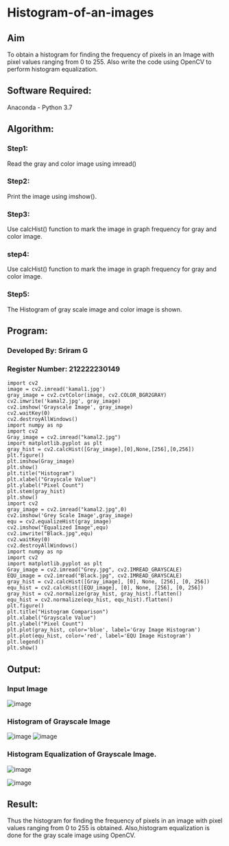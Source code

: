 # Histogram-of-an-images
## Aim
To obtain a histogram for finding the frequency of pixels in an Image with pixel values ranging from 0 to 255. Also write the code using OpenCV to perform histogram equalization.

## Software Required:
Anaconda - Python 3.7

## Algorithm:
### Step1:
Read the gray and color image using imread()

### Step2:
Print the image using imshow().



### Step3:
Use calcHist() function to mark the image in graph frequency for gray and color image.

### step4:
Use calcHist() function to mark the image in graph frequency for gray and color image.

### Step5:
The Histogram of gray scale image and color image is shown.


## Program:

### Developed By: Sriram G
### Register Number: 212222230149

```
import cv2
image = cv2.imread('kamal1.jpg')
gray_image = cv2.cvtColor(image, cv2.COLOR_BGR2GRAY)
cv2.imwrite('kamal2.jpg', gray_image)
cv2.imshow('Grayscale Image', gray_image)
cv2.waitKey(0)
cv2.destroyAllWindows()
import numpy as np
import cv2
Gray_image = cv2.imread("kamal2.jpg")
import matplotlib.pyplot as plt
gray_hist = cv2.calcHist([Gray_image],[0],None,[256],[0,256])
plt.figure()
plt.imshow(Gray_image)
plt.show()
plt.title("Histogram")
plt.xlabel("Grayscale Value")
plt.ylabel("Pixel Count")
plt.stem(gray_hist)
plt.show()
import cv2
gray_image = cv2.imread("kamal2.jpg",0)
cv2.imshow('Grey Scale Image',gray_image)
equ = cv2.equalizeHist(gray_image)
cv2.imshow("Equalized Image",equ)
cv2.imwrite("Black.jpg",equ)
cv2.waitKey(0)
cv2.destroyAllWindows()
import numpy as np
import cv2
import matplotlib.pyplot as plt
Gray_image = cv2.imread("Grey.jpg", cv2.IMREAD_GRAYSCALE)
EQU_image = cv2.imread("Black.jpg", cv2.IMREAD_GRAYSCALE)
gray_hist = cv2.calcHist([Gray_image], [0], None, [256], [0, 256])
equ_hist = cv2.calcHist([EQU_image], [0], None, [256], [0, 256])
gray_hist = cv2.normalize(gray_hist, gray_hist).flatten()
equ_hist = cv2.normalize(equ_hist, equ_hist).flatten()
plt.figure()
plt.title("Histogram Comparison")
plt.xlabel("Grayscale Value")
plt.ylabel("Pixel Count")
plt.plot(gray_hist, color='blue', label='Gray Image Histogram')
plt.plot(equ_hist, color='red', label='EQU Image Histogram')
plt.legend()
plt.show()
```
## Output:

### Input Image
![image](https://github.com/user-attachments/assets/9f28b787-02bb-4768-a5df-d679f92988ea)


### Histogram of Grayscale Image
![image](https://github.com/user-attachments/assets/84ef4a89-1fd3-4d8f-9975-fa07c8c6c80f)
![image](https://github.com/user-attachments/assets/99eb6d15-0228-4fed-8487-1eb5a5a2872a)

### Histogram Equalization of Grayscale Image.
![image](https://github.com/user-attachments/assets/ad397612-ab58-4f71-8bfc-b4cf6f7d92d1)

![image](https://github.com/user-attachments/assets/d4406218-0287-4645-ad87-407477e6c192)





## Result: 
Thus the histogram for finding the frequency of pixels in an image with pixel values ranging from 0 to 255 is obtained. Also,histogram equalization is done for the gray scale image using OpenCV.
